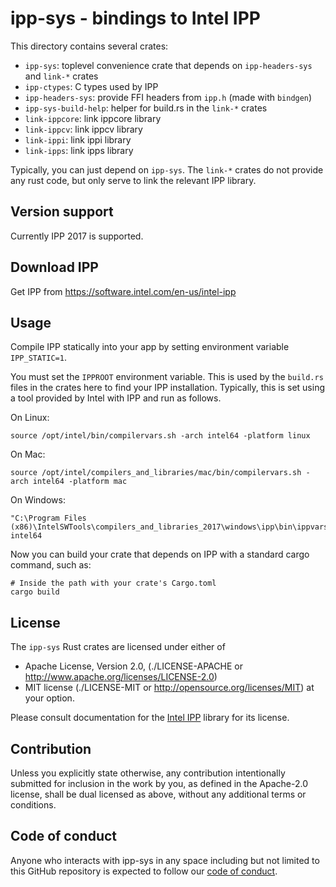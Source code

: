# ipp-sys - bindings to Intel IPP

This directory contains several crates:

 - `ipp-sys`: toplevel convenience crate that depends on `ipp-headers-sys` and `link-*` crates
 - `ipp-ctypes`: C types used by IPP
 - `ipp-headers-sys`: provide FFI headers from `ipp.h` (made with `bindgen`)
 - `ipp-sys-build-help`: helper for build.rs in the `link-*` crates
 - `link-ippcore`: link ippcore library
 - `link-ippcv`: link ippcv library
 - `link-ippi`: link ippi library
 - `link-ipps`: link ipps library

Typically, you can just depend on `ipp-sys`. The `link-*` crates do not provide any rust code, but only serve
to link the relevant IPP library.

## Version support

Currently IPP 2017 is supported.

## Download IPP

Get IPP from https://software.intel.com/en-us/intel-ipp

## Usage

Compile IPP statically into your app by setting environment variable `IPP_STATIC=1`.

You must set the `IPPROOT` environment variable. This is used by the `build.rs` files in the crates here to find your IPP installation. Typically, this is set using a tool provided by Intel with IPP and run as follows.

On Linux:

    source /opt/intel/bin/compilervars.sh -arch intel64 -platform linux

On Mac:

    source /opt/intel/compilers_and_libraries/mac/bin/compilervars.sh -arch intel64 -platform mac

On Windows:

    "C:\Program Files (x86)\IntelSWTools\compilers_and_libraries_2017\windows\ipp\bin\ippvars.bat" intel64

Now you can build your crate that depends on IPP with a standard cargo command, such as:

    # Inside the path with your crate's Cargo.toml
    cargo build

## License

The `ipp-sys` Rust crates are licensed under either of

* Apache License, Version 2.0,
  (./LICENSE-APACHE or http://www.apache.org/licenses/LICENSE-2.0)
* MIT license (./LICENSE-MIT or http://opensource.org/licenses/MIT)
  at your option.

Please consult documentation for the [Intel
IPP](https://software.intel.com/en-us/intel-ipp) library for its license.

## Contribution

Unless you explicitly state otherwise, any contribution intentionally
submitted for inclusion in the work by you, as defined in the Apache-2.0
license, shall be dual licensed as above, without any additional terms or
conditions.

## Code of conduct

Anyone who interacts with ipp-sys in any space including but not
limited to this GitHub repository is expected to follow our [code of
conduct](https://github.com/astraw/ipp-sys/blob/master/code_of_conduct.md).
